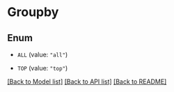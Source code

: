 # Groupby

## Enum


* `ALL` (value: `"all"`)

* `TOP` (value: `"top"`)


[[Back to Model list]](../README.md#documentation-for-models) [[Back to API list]](../README.md#documentation-for-api-endpoints) [[Back to README]](../README.md)


